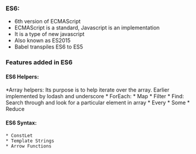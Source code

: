 ### ES6:
* 6th version of ECMAScript
* ECMAScript is a standard, Javascript is an implementation
* It is a type of new javascript
* Also known as ES2015
* Babel transpiles ES6 to ES5

### Features added in ES6

#### ES6 Helpers: 
*Array helpers: Its purpose is to help iterate over the array. Earlier implemented by lodash and underscore	
	* ForEach:
	* Map
	* Filter
	* Find: Search through and look for a particular element in array
	* Every
	* Some 
	* Reduce

#### ES6 Syntax:
	* ConstLet
	* Template Strings
	* Arrow Functions